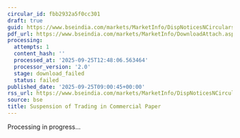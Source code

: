 ```yaml
---
circular_id: fbb2932a5f0cc301
draft: true
guid: https://www.bseindia.com/markets/MarketInfo/DispNoticesNCirculars.aspx?Noticeid={CC513C47-B25D-4617-98EF-B6C6B155FB87}&noticeno=20250925-5&dt=09/25/2025&icount=5&totcount=34&flag=0
pdf_url: https://www.bseindia.com/markets/MarketInfo/DownloadAttach.aspx?id=20250925-5&attachedId=
processing:
  attempts: 1
  content_hash: ''
  processed_at: '2025-09-25T12:48:06.563464'
  processor_version: '2.0'
  stage: download_failed
  status: failed
published_date: '2025-09-25T09:00:45+00:00'
rss_url: https://www.bseindia.com/markets/MarketInfo/DispNoticesNCirculars.aspx?Noticeid={CC513C47-B25D-4617-98EF-B6C6B155FB87}&noticeno=20250925-5&dt=09/25/2025&icount=5&totcount=34&flag=0
source: bse
title: Suspension of Trading in Commercial Paper
---
```


Processing in progress...